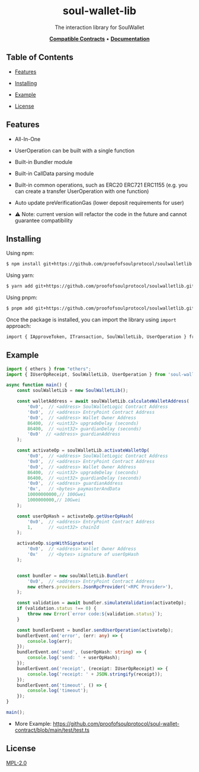 <h1 align="center">
   <b>
        soul-wallet-lib
    </b>
</h1>

<p align="center">The interaction library for SoulWallet</p>

<p align="center">
    <a href="https://github.com/proofofsoulprotocol/soul-wallet-contract/"><b>Compatible Contracts</b></a> •
    <a href="docs/modules.md"><b>Documentation</b></a>
</p>


## Table of Contents

  - [Features](#features)

  - [Installing](#installing)
    
  - [Example](#example)

  - [License](#license)

    

## Features

- All-In-One

- UserOperation can be built with a single function

- Built-in Bundler module

- Built-in CallData parsing module

- Built-in common operations, such as ERC20 ERC721 ERC1155 (e.g. you can create a transfer UserOperation with one function)

- Auto update preVerificationGas (lower deposit requirements for user)

- ⚠️ Note: current version will refactor the code in the future and cannot guarantee compatibility

  

## Installing

Using npm:

```bash
$ npm install git+https://github.com/proofofsoulprotocol/soulwalletlib.git#v0.1.0-alpha.13
```

Using yarn:

```bash
$ yarn add git+https://github.com/proofofsoulprotocol/soulwalletlib.git#v0.1.0-alpha.13
```

Using pnpm:

```bash
$ pnpm add git+https://github.com/proofofsoulprotocol/soulwalletlib.git#v0.1.0-alpha.13
```

Once the package is installed, you can import the library using `import` approach:

```bash
import { IApproveToken, ITransaction, SoulWalletLib, UserOperation } from 'soul-wallet-lib';
```



## Example

```typescript
import { ethers } from "ethers";
import { IUserOpReceipt, SoulWalletLib, UserOperation } from 'soul-wallet-lib';

async function main() {
    const soulWalletLib = new SoulWalletLib();

    const walletAddress = await soulWalletLib.calculateWalletAddress(
        '0x0',  // <address> SoulWalletLogic Contract Address
        '0x0',  // <address> EntryPoint Contract Address
        '0x0',  // <address> Wallet Owner Address
        86400,  // <uint32> upgradeDelay (seconds)
        86400,  // <uint32> guardianDelay (seconds)
        '0x0'  // <address> guardianAddress
    );

    const activateOp = soulWalletLib.activateWalletOp(
        '0x0',  // <address> SoulWalletLogic Contract Address
        '0x0',  // <address> EntryPoint Contract Address
        '0x0',  // <address> Wallet Owner Address
        86400,  // <uint32> upgradeDelay (seconds)
        86400,  // <uint32> guardianDelay (seconds)
        '0x0',  // <address> guardianAddress
        '0x',   // <bytes> paymasterAndData
        10000000000,// 100Gwei
        1000000000,// 10Gwei 
    );

    const userOpHash = activateOp.getUserOpHash(
        '0x0',  // <address> EntryPoint Contract Address
        1,      // <uint32> chainId
    );

    activateOp.signWithSignature(
        '0x0',  // <address> Wallet Owner Address
        '0x'    // <bytes> signature of userOpHash
    );


    const bundler = new soulWalletLib.Bundler(
        '0x0',  // <address> EntryPoint Contract Address
        new ethers.providers.JsonRpcProvider('<RPC Provider>'),
    );

    const validation = await bundler.simulateValidation(activateOp);
    if (validation.status !== 0) {
        throw new Error(`error code:${validation.status}`);
    }

    const bundlerEvent = bundler.sendUserOperation(activateOp);
    bundlerEvent.on('error', (err: any) => {
        console.log(err);
    });
    bundlerEvent.on('send', (userOpHash: string) => {
        console.log('send: ' + userOpHash);
    });
    bundlerEvent.on('receipt', (receipt: IUserOpReceipt) => {
        console.log('receipt: ' + JSON.stringify(receipt));
    });
    bundlerEvent.on('timeout', () => {
        console.log('timeout');
    });
}

main();
```
- More Example: https://github.com/proofofsoulprotocol/soul-wallet-contract/blob/main/test/test.ts




## License

[MPL-2.0](LICENSE)
